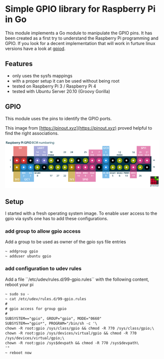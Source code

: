 
# Simple GPIO library for Raspberry Pi in Go

This module implements a Go module to manipulate the GPIO pins.
It has been created as a first try to understand the Raspberry Pi programming and GPIO.
If you look for a decent implementation that will work in furture linux versions have a look at [gpiod](https://github.com/warthog618/gpiod). 

## Features

- only uses the sysfs mappings
- with a proper setup it can be used without being root
- tested on Raspberry Pi 3 / Raspberry Pi 4
- tested with Ubuntu Server 20.10 (Groovy Gorilla)

## GPIO

This module uses the pins to identify the GPIO ports.

This image from [https://pinout.xyz](https://pinout.xyz) proved helpful to find the right associations.

![Raspberry Pi GPIO Pinout](./doc/img/raspberry-pi-pinout.png)

## Setup

I started with a fresh operating system image. 
To enable user access to the gpio via sysfs one has to add these configurations.

### add group to allow gpio access 

Add a group to be used as owner of the gpio sys file entries

````shell
~ addgroup gpio
~ adduser ubuntu gpio
````

### add configuration to udev rules

Add a file ´´/etc/udev/rules.d/99-gpio.rules´´ with the following content, reboot your pi

````shell
~ sudo su -
~ cat /etc/udev/rules.d/99-gpio.rules
#
# gpio access for group gpio
#
SUBSYSTEM=="gpio", GROUP="gpio", MODE="0660"
SUBSYSTEM=="gpio*", PROGRAM="/bin/sh -c '\
chown -R root:gpio /sys/class/gpio && chmod -R 770 /sys/class/gpio;\
chown -R root:gpio /sys/devices/virtual/gpio && chmod -R 770 /sys/devices/virtual/gpio;\
chown -R root:gpio /sys$devpath && chmod -R 770 /sys$devpath\
'"
~ reboot now
````
